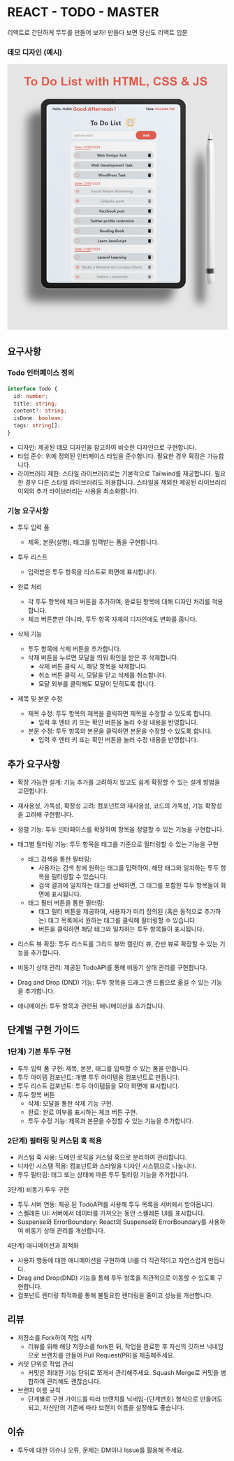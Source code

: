 # REACT - TODO - MASTER

리액트로 간단하게 뚜두를 만들어 보자! 만들다 보면 당신도 리액트 입문

### 데모 디자인 (예시)

![데모](/public/images/demo.png)

## 요구사항

### Todo 인터페이스 정의

```ts
interface Todo {
  id: number;
  title: string;
  content?: string;
  isDone: boolean;
  tags: string[];
}
```

- 디자인: 제공된 데모 디자인을 참고하여 비슷한 디자인으로 구현합니다.
- 타입 준수: 위에 정의된 인터페이스 타입을 준수합니다. 필요한 경우 확장은 가능합니다.
- 라이브러리 제한: 스타일 라이브러리로는 기본적으로 Tailwind를 제공합니다. 필요한 경우 다른 스타일 라이브러리도 허용합니다. 스타일을 제외한 제공된 라이브러리 이외의 추가 라이브러리는 사용을 최소화합니다.

### 기능 요구사항

- 투두 입력 폼
  - 제목, 본문(설명), 태그를 입력받는 폼을 구현합니다.
- 투두 리스트

  - 입력받은 투두 항목을 리스트로 화면에 표시합니다.

- 완료 처리

  - 각 투두 항목에 체크 버튼을 추가하여, 완료된 항목에 대해 디자인 처리를 적용합니다.
  - 체크 버튼뿐만 아니라, 투두 항목 자체의 디자인에도 변화를 줍니다.

- 삭제 기능

  - 투두 항목에 삭제 버튼을 추가합니다.
  - 삭제 버튼을 누르면 모달을 띄워 확인을 받은 후 삭제합니다.
    - 삭제 버튼 클릭 시, 해당 항목을 삭제합니다.
    - 취소 버튼 클릭 시, 모달을 닫고 삭제를 취소합니다.
    - 모달 외부를 클릭해도 모달이 닫히도록 합니다.

- 제목 및 본문 수정

  - 제목 수정: 투두 항목의 제목을 클릭하면 제목을 수정할 수 있도록 합니다.
    - 입력 후 엔터 키 또는 확인 버튼을 눌러 수정 내용을 반영합니다.
  - 본문 수정: 투두 항목의 본문을 클릭하면 본문을 수정할 수 있도록 합니다.
    - 입력 후 엔터 키 또는 확인 버튼을 눌러 수정 내용을 반영합니다.

## 추가 요구사항

- 확장 가능한 설계: 기능 추가를 고려하지 않고도 쉽게 확장할 수 있는 설계 방법을 고민합니다.

- 재사용성, 가독성, 확장성 고려: 컴포넌트의 재사용성, 코드의 가독성, 기능 확장성을 고려해 구현합니다.

- 정렬 기능: 투두 인터페이스를 확장하여 항목을 정렬할 수 있는 기능을 구현합니다.

- 태그별 필터링 기능: 투두 항목을 태그를 기준으로 필터링할 수 있는 기능을 구현

  - 태그 검색을 통한 필터링:
    - 사용자는 검색 창에 원하는 태그를 입력하여, 해당 태그와 일치하는 투두 항목을 필터링할 수 있습니다.
    - 검색 결과에 일치하는 태그를 선택하면, 그 태그를 포함한 투두 항목들이 화면에 표시됩니다.
  - 태그 필터 버튼을 통한 필터링:
    - 태그 필터 버튼을 제공하여, 사용자가 미리 정의된 (혹은 동적으로 추가하는) 태그 목록에서 원하는 태그를 클릭해 필터링할 수 있습니다.
    - 버튼을 클릭하면 해당 태그와 일치하는 투두 항목들이 표시됩니다.

- 리스트 뷰 확장: 투두 리스트를 그리드 뷰와 캘린더 뷰, 칸반 뷰로 확장할 수 있는 기능을 추가합니다.

- 비동기 상태 관리: 제공된 TodoAPI를 통해 비동기 상태 관리를 구현합니다.

- Drag and Drop (DND) 기능: 투두 항목을 드래그 앤 드롭으로 옮길 수 있는 기능을 추가합니다.

- 애니메이션: 투두 항목과 관련된 애니메이션을 추가합니다.

## 단계별 구현 가이드

### 1단계) 기본 투두 구현

- 투두 입력 폼 구현: 제목, 본문, 태그를 입력할 수 있는 폼을 만듭니다.
- 투두 아이템 컴포넌트: 개별 투두 아이템을 컴포넌트로 만듭니다.
- 투두 리스트 컴포넌트: 투두 아이템들을 모아 화면에 표시합니다.
- 투두 항목 버튼
  - 삭제: 모달을 통한 삭제 기능 구현.
  - 완료: 완료 여부를 표시하는 체크 버튼 구현.
  - 투두 수정 기능: 제목과 본문을 수정할 수 있는 기능을 추가합니다.

### 2단계) 필터링 및 커스텀 훅 적용

- 커스텀 훅 사용: 도메인 로직을 커스텀 훅으로 분리하여 관리합니다.
- 디자인 시스템 적용: 컴포넌트와 스타일을 디자인 시스템으로 나눕니다.
- 투두 필터링: 태그 또는 상태에 따른 투두 필터링 기능을 추가합니다.

3단계) 비동기 투두 구현

- 투두 서버 연동: 제공 된 TodoAPI를 사용해 투두 목록을 서버에서 받아옵니다.
- 스켈레톤 UI: 서버에서 데이터를 가져오는 동안 스켈레톤 UI를 표시합니다.
- Suspense와 ErrorBoundary: React의 Suspense와 ErrorBoundary를 사용하여 비동기 상태 관리를 개선합니다.

4단계) 애니메이션과 최적화

- 사용자 행동에 대한 애니메이션을 구현하여 UI를 더 직관적이고 자연스럽게 만듭니다.
- Drag and Drop(DND) 기능을 통해 투두 항목을 직관적으로 이동할 수 있도록 구현합니다.
- 컴포넌트 렌더링 최적화를 통해 불필요한 렌더링을 줄이고 성능을 개선합니다.

## 리뷰

- 저장소를 Fork하여 작업 시작
  - 리뷰를 위해 해당 저장소를 fork한 뒤, 작업을 완료한 후 자신의 깃허브 닉네임으로 브랜치를 만들어 Pull Request(PR)을 제출해주세요.
- 커밋 단위로 작업 관리
  - 커밋은 최대한 기능 단위로 쪼개서 관리해주세요. Squash Merge로 커밋을 병합하여 관리해도 괜찮습니다.
- 브랜치 이름 규칙
  - 단계별로 구현 가이드를 따라 브랜치를 닉네임-{단계번호} 형식으로 만들어도 되고, 자신만의 기준에 따라 브랜치 이름을 설정해도 좋습니다.

## 이슈

- 투두에 대한 이슈나 오류, 문제는 DM이나 Issue를 활용해 주세요.

